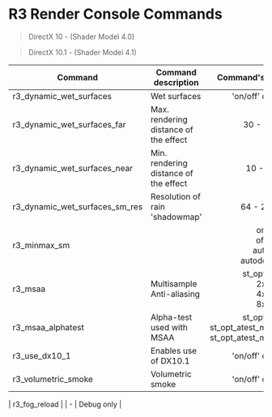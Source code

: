 # R3 Render Console Commands

> DirectX 10 - (Shader Model 4.0)

> DirectX 10.1 - (Shader Model 4.1) 

| Сommand | Command description | Command's argument | Note |
---|---|:---:|---|
| r3_dynamic_wet_surfaces | Wet surfaces | 'on/off' or '1/0' |
| r3_dynamic_wet_surfaces_far | Max. rendering distance of the effect | 30 - 100 |
| r3_dynamic_wet_surfaces_near | Min. rendering distance of the effect | 10 - 70 |
| r3_dynamic_wet_surfaces_sm_res | Resolution of rain 'shadowmap' | 64 - 2048 |
| r3_minmax_sm |  | on<br> off<br> auto<br> autodetect |
| r3_msaa | Multisample Anti-aliasing | st_opt_off<br> 2x<br> 4x<br> 8x |
| r3_msaa_alphatest | Alpha-test used with MSAA | st_opt_off<br> st_opt_atest_msaa_dx10_0<br> st_opt_atest_msaa_dx10_1 |
| r3_use_dx10_1 | Enables use of DX10.1 | 'on/off' or '1/0' |
| r3_volumetric_smoke | Volumetric smoke | 'on/off' or '1/0' |

| r3_fog_reload |  | - | Debug only |
